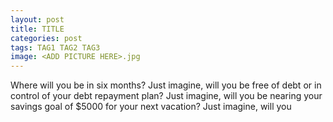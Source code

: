 ```yaml
---
layout: post
title: TITLE
categories: post
tags: TAG1 TAG2 TAG3
image: <ADD PICTURE HERE>.jpg
---
```


Where will you be in six months? Just imagine, will you be free of debt or in control of your debt repayment plan? Just imagine, will you be nearing your savings goal of $5000 for your next vacation? Just imagine, will you 

<!--more-->

